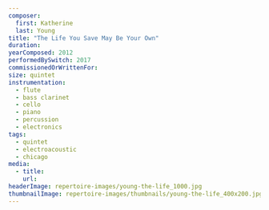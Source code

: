 ```yaml
---
composer:
  first: Katherine
  last: Young
title: "The Life You Save May Be Your Own"
duration:
yearComposed: 2012
performedBySwitch: 2017
commissionedOrWrittenFor:
size: quintet
instrumentation:
  - flute
  - bass clarinet
  - cello
  - piano
  - percussion
  - electronics
tags:
  - quintet
  - electroacoustic
  - chicago
media:
  - title:
    url:
headerImage: repertoire-images/young-the-life_1000.jpg
thumbnailImage: repertoire-images/thumbnails/young-the-life_400x200.jpg
---
```

